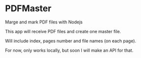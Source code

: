 # PDFMaster
Marge and mark PDF files with Nodejs

This app will receive PDF files and create one master file.

Will include index, pages number and file names (on each page).

For now, only works locally, but soon I will make an API for that.

